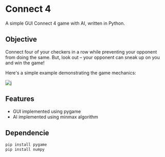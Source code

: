 # Connect 4
A simple GUI Connect 4 game with AI, written in Python.

## Objective
Connect four of your checkers in a row while preventing your opponent from doing the same. But, look out – your opponent can sneak up on you and win the game!

Here's a simple example demonstrating the game mechanics: 

![j](https://upload.wikimedia.org/wikipedia/commons/a/ad/Connect_Four.gif)

## Features
- GUI implemented using pygame
- AI implemented using minmax algorithm

## Dependencie
```sh
pip install pygame
pip install numpy
```




